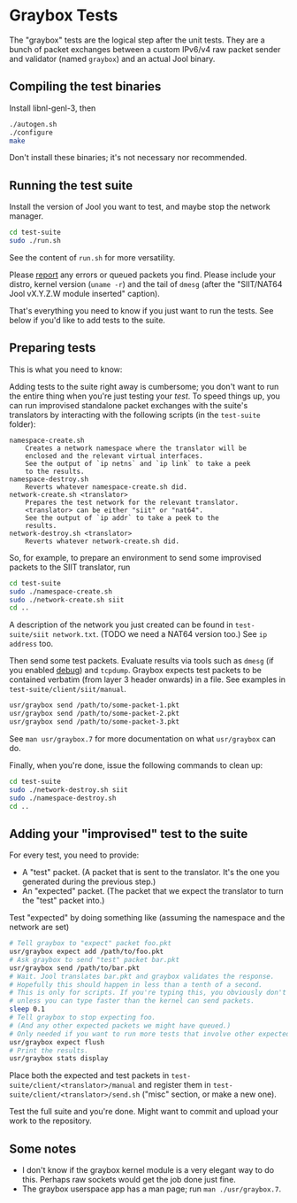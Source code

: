# Graybox Tests

The "graybox" tests are the logical step after the unit tests. They are a bunch of packet exchanges between a custom IPv6/v4 raw packet sender and validator (named `graybox`) and an actual Jool binary.

## Compiling the test binaries

Install libnl-genl-3, then

```bash
./autogen.sh
./configure
make
```

Don't install these binaries; it's not necessary nor recommended.

## Running the test suite

Install the version of Jool you want to test, and maybe stop the network manager.

```bash
cd test-suite
sudo ./run.sh
```

See the content of `run.sh` for more versatility.

Please [report](https://github.com/NICMx/Jool/issues) any errors or queued packets you find. Please include your distro, kernel version (`uname -r`) and the tail of `dmesg` (after the "SIIT/NAT64 Jool vX.Y.Z.W module inserted" caption).

That's everything you need to know if you just want to run the tests. See below if you'd like to add tests to the suite.

## Preparing tests

This is what you need to know:

Adding tests to the suite right away is cumbersome; you don't want to run the entire thing when you're just testing your *test*. To speed things up, you can run improvised standalone packet exchanges with the suite's translators by interacting with the following scripts (in the `test-suite` folder):

	namespace-create.sh
		Creates a network namespace where the translator will be
		enclosed and the relevant virtual interfaces.
		See the output of `ip netns` and `ip link` to take a peek
		to the results.
	namespace-destroy.sh
		Reverts whatever namespace-create.sh did.
	network-create.sh <translator>
		Prepares the test network for the relevant translator.
		<translator> can be either "siit" or "nat64".
		See the output of `ip addr` to take a peek to the
		results.
	network-destroy.sh <translator>
		Reverts whatever network-create.sh did.

So, for example, to prepare an environment to send some improvised packets to the SIIT translator, run

```bash
cd test-suite
sudo ./namespace-create.sh
sudo ./network-create.sh siit
cd ..
```

A description of the network you just created can be found in `test-suite/siit network.txt`. (TODO we need a NAT64 version too.) See `ip address` too.

Then send some test packets. Evaluate results via tools such as `dmesg` (if you enabled [debug](https://github.com/NICMx/Jool/wiki/Jool's-Compilation-Options#-ddebug)) and `tcpdump`. Graybox expects test packets to be contained verbatim (from layer 3 header onwards) in a file. See examples in `test-suite/client/siit/manual`.

```bash
usr/graybox send /path/to/some-packet-1.pkt
usr/graybox send /path/to/some-packet-2.pkt
usr/graybox send /path/to/some-packet-3.pkt
```

See `man usr/graybox.7` for more documentation on what `usr/graybox` can do.

Finally, when you're done, issue the following commands to clean up:

```bash
cd test-suite
sudo ./network-destroy.sh siit
sudo ./namespace-destroy.sh
cd ..
```

## Adding your "improvised" test to the suite

For every test, you need to provide:

- A "test" packet. (A packet that is sent to the translator. It's the one you generated during the previous step.)
- An "expected" packet. (The packet that we expect the translator to turn the "test" packet into.)

Test "expected" by doing something like (assuming the namespace and the network are set)

```bash
# Tell graybox to "expect" packet foo.pkt
usr/graybox expect add /path/to/foo.pkt
# Ask graybox to send "test" packet bar.pkt
usr/graybox send /path/to/bar.pkt
# Wait. Jool translates bar.pkt and graybox validates the response.
# Hopefully this should happen in less than a tenth of a second.
# This is only for scripts. If you're typing this, you obviously don't need this
# unless you can type faster than the kernel can send packets.
sleep 0.1
# Tell graybox to stop expecting foo.
# (And any other expected packets we might have queued.)
# Only needed if you want to run more tests that involve other expected packets.
usr/graybox expect flush
# Print the results.
usr/graybox stats display
```

Place both the expected and test packets in `test-suite/client/<translator>/manual` and register them in `test-suite/client/<translator>/send.sh` ("misc" section, or make a new one).

Test the full suite and you're done. Might want to commit and upload your work to the repository.

## Some notes

- I don't know if the graybox kernel module is a very elegant way to do this. Perhaps raw sockets would get the job done just fine.
- The graybox userspace app has a man page; run `man ./usr/graybox.7`.
